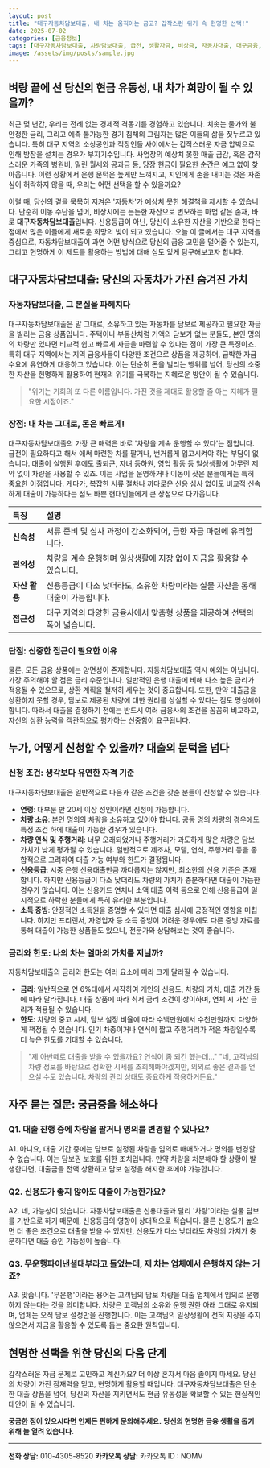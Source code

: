 ```yaml
---
layout: post
title: "대구자동차담보대출, 내 차는 움직이는 금고? 갑작스런 위기 속 현명한 선택!"
date: 2025-07-02
categories: [금융정보]
tags: [대구자동차담보대출, 차량담보대출, 급전, 생활자금, 비상금, 자동차대출, 대구금융, 자산활용, 무운행, 금융심리]
image: /assets/img/posts/sample.jpg
---
```


## 벼랑 끝에 선 당신의 현금 유동성, 내 차가 희망이 될 수 있을까?

최근 몇 년간, 우리는 전례 없는 경제적 격동기를 경험하고 있습니다. 치솟는 물가와 불안정한 금리, 그리고 예측 불가능한 경기 침체의 그림자는 많은 이들의 삶을 짓누르고 있습니다. 특히 대구 지역의 소상공인과 직장인들 사이에서는 갑작스러운 자금 압박으로 인해 밤잠을 설치는 경우가 부지기수입니다. 사업장의 예상치 못한 매출 급감, 혹은 갑작스러운 가족의 병원비, 밀린 월세와 공과금 등, 당장 현금이 필요한 순간은 예고 없이 찾아옵니다. 이런 상황에서 은행 문턱은 높게만 느껴지고, 지인에게 손을 내미는 것은 자존심이 허락하지 않을 때, 우리는 어떤 선택을 할 수 있을까요?

이럴 때, 당신의 곁을 묵묵히 지켜온 '자동차'가 예상치 못한 해결책을 제시할 수 있습니다. 단순히 이동 수단을 넘어, 비상시에는 든든한 자산으로 변모하는 마법 같은 존재, 바로 **대구자동차담보대출**입니다. 신용등급이 아닌, 당신이 소유한 자산을 기반으로 한다는 점에서 많은 이들에게 새로운 희망의 빛이 되고 있습니다. 오늘 이 글에서는 대구 지역을 중심으로, 자동차담보대출이 과연 어떤 방식으로 당신의 금융 고민을 덜어줄 수 있는지, 그리고 현명하게 이 제도를 활용하는 방법에 대해 심도 있게 탐구해보고자 합니다.

## 대구자동차담보대출: 당신의 자동차가 가진 숨겨진 가치

### 자동차담보대출, 그 본질을 파헤치다

대구자동차담보대출은 말 그대로, 소유하고 있는 자동차를 담보로 제공하고 필요한 자금을 빌리는 금융 상품입니다. 주택이나 부동산처럼 거액의 담보가 없는 분들도, 본인 명의의 차량만 있다면 비교적 쉽고 빠르게 자금을 마련할 수 있다는 점이 가장 큰 특징이죠. 특히 대구 지역에서는 지역 금융사들이 다양한 조건으로 상품을 제공하며, 급박한 자금 수요에 유연하게 대응하고 있습니다. 이는 단순히 돈을 빌리는 행위를 넘어, 당신의 소중한 자산을 현명하게 활용하여 현재의 위기를 극복하는 지혜로운 방안이 될 수 있습니다.

> "위기는 기회의 또 다른 이름입니다. 가진 것을 제대로 활용할 줄 아는 지혜가 필요한 시점이죠."

### 장점: 내 차는 그대로, 돈은 빠르게!

대구자동차담보대출의 가장 큰 매력은 바로 '차량을 계속 운행할 수 있다'는 점입니다. 급전이 필요하다고 해서 애써 마련한 차를 팔거나, 번거롭게 입고시켜야 하는 부담이 없습니다. 대출이 실행된 후에도 출퇴근, 자녀 등하원, 영업 활동 등 일상생활에 아무런 제약 없이 차량을 사용할 수 있죠. 이는 사업을 운영하거나 이동이 잦은 분들에게는 특히 중요한 이점입니다. 게다가, 복잡한 서류 절차나 까다로운 신용 심사 없이도 비교적 신속하게 대출이 가능하다는 점도 바쁜 현대인들에게 큰 장점으로 다가옵니다.

| 특징         | 설명                                                                                                |
| :----------- | :-------------------------------------------------------------------------------------------------- |
| **신속성**   | 서류 준비 및 심사 과정이 간소화되어, 급한 자금 마련에 유리합니다.                                   |
| **편의성**   | 차량을 계속 운행하며 일상생활에 지장 없이 자금을 활용할 수 있습니다.                                |
| **자산 활용** | 신용등급이 다소 낮더라도, 소유한 차량이라는 실물 자산을 통해 대출이 가능합니다.                    |
| **접근성**   | 대구 지역의 다양한 금융사에서 맞춤형 상품을 제공하여 선택의 폭이 넓습니다.                         |

### 단점: 신중한 접근이 필요한 이유

물론, 모든 금융 상품에는 양면성이 존재합니다. 자동차담보대출 역시 예외는 아닙니다. 가장 주의해야 할 점은 금리 수준입니다. 일반적인 은행 대출에 비해 다소 높은 금리가 적용될 수 있으므로, 상환 계획을 철저히 세우는 것이 중요합니다. 또한, 만약 대출금을 상환하지 못할 경우, 담보로 제공된 차량에 대한 권리를 상실할 수 있다는 점도 명심해야 합니다. 따라서 대출을 결정하기 전에는 반드시 여러 금융사의 조건을 꼼꼼히 비교하고, 자신의 상환 능력을 객관적으로 평가하는 신중함이 요구됩니다.

## 누가, 어떻게 신청할 수 있을까? 대출의 문턱을 넘다

### 신청 조건: 생각보다 유연한 자격 기준

대구자동차담보대출은 일반적으로 다음과 같은 조건을 갖춘 분들이 신청할 수 있습니다.

*   **연령**: 대부분 만 20세 이상 성인이라면 신청이 가능합니다.
*   **차량 소유**: 본인 명의의 차량을 소유하고 있어야 합니다. 공동 명의 차량의 경우에도 특정 조건 하에 대출이 가능한 경우가 있습니다.
*   **차량 연식 및 주행거리**: 너무 오래되었거나 주행거리가 과도하게 많은 차량은 담보 가치가 낮게 평가될 수 있습니다. 일반적으로 제조사, 모델, 연식, 주행거리 등을 종합적으로 고려하여 대출 가능 여부와 한도가 결정됩니다.
*   **신용등급**: 시중 은행 신용대출만큼 까다롭지는 않지만, 최소한의 신용 기준은 존재합니다. 하지만 신용등급이 다소 낮더라도 차량의 가치가 충분하다면 대출이 가능한 경우가 많습니다. 이는 신용카드 연체나 소액 대출 이력 등으로 인해 신용등급이 일시적으로 하락한 분들에게 특히 유리한 부분입니다.
*   **소득 증빙**: 안정적인 소득원을 증명할 수 있다면 대출 심사에 긍정적인 영향을 미칩니다. 하지만 프리랜서, 자영업자 등 소득 증빙이 어려운 경우에도 다른 증빙 자료를 통해 대출이 가능한 상품들도 있으니, 전문가와 상담해보는 것이 좋습니다.

### 금리와 한도: 나의 차는 얼마의 가치를 지닐까?

자동차담보대출의 금리와 한도는 여러 요소에 따라 크게 달라질 수 있습니다.

*   **금리**: 일반적으로 연 6%대에서 시작하여 개인의 신용도, 차량의 가치, 대출 기간 등에 따라 달라집니다. 대출 상품에 따라 최저 금리 조건이 상이하며, 연체 시 가산 금리가 적용될 수 있습니다.
*   **한도**: 차량의 중고 시세, 담보 설정 비율에 따라 수백만원에서 수천만원까지 다양하게 책정될 수 있습니다. 인기 차종이거나 연식이 짧고 주행거리가 적은 차량일수록 더 높은 한도를 기대할 수 있습니다.

> "제 아반떼로 대출을 받을 수 있을까요? 연식이 좀 되긴 했는데..."
> "네, 고객님의 차량 정보를 바탕으로 정확한 시세를 조회해봐야겠지만, 의외로 좋은 결과를 얻으실 수도 있습니다. 차량의 관리 상태도 중요하게 작용하거든요."

## 자주 묻는 질문: 궁금증을 해소하다

### Q1. 대출 진행 중에 차량을 팔거나 명의를 변경할 수 있나요?

A1. 아니요, 대출 기간 중에는 담보로 설정된 차량을 임의로 매매하거나 명의를 변경할 수 없습니다. 이는 담보권 보호를 위한 조치입니다. 만약 차량을 처분해야 할 상황이 발생한다면, 대출금을 전액 상환하고 담보 설정을 해지한 후에야 가능합니다.

### Q2. 신용도가 좋지 않아도 대출이 가능한가요?

A2. 네, 가능성이 있습니다. 자동차담보대출은 신용대출과 달리 '차량'이라는 실물 담보를 기반으로 하기 때문에, 신용등급의 영향이 상대적으로 적습니다. 물론 신용도가 높으면 더 좋은 조건으로 대출을 받을 수 있지만, 신용도가 다소 낮더라도 차량의 가치가 충분하다면 대출 승인 가능성이 높습니다.

### Q3. 무운행파이낸셜대부라고 들었는데, 제 차는 업체에서 운행하지 않는 거죠?

A3. 맞습니다. '무운행'이라는 용어는 고객님의 담보 차량을 대출 업체에서 임의로 운행하지 않는다는 것을 의미합니다. 차량은 고객님의 소유와 운행 권한 아래 그대로 유지되며, 업체는 오직 담보 설정만을 진행합니다. 이는 고객님의 일상생활에 전혀 지장을 주지 않으면서 자금을 활용할 수 있도록 돕는 중요한 원칙입니다.

## 현명한 선택을 위한 당신의 다음 단계

갑작스러운 자금 문제로 고민하고 계신가요? 더 이상 혼자서 마음 졸이지 마세요. 당신의 차량이 가진 잠재력을 믿고, 현명하게 활용할 때입니다. 대구자동차담보대출은 단순한 대출 상품을 넘어, 당신의 자산을 지키면서도 현금 유동성을 확보할 수 있는 현실적인 대안이 될 수 있습니다.

**궁금한 점이 있으시다면 언제든 편하게 문의해주세요.**
**당신의 현명한 금융 생활을 돕기 위해 늘 열려 있습니다.**

---

**전화 상담:** 010-4305-8520
**카카오톡 상담:** 카카오톡 ID : NOMV